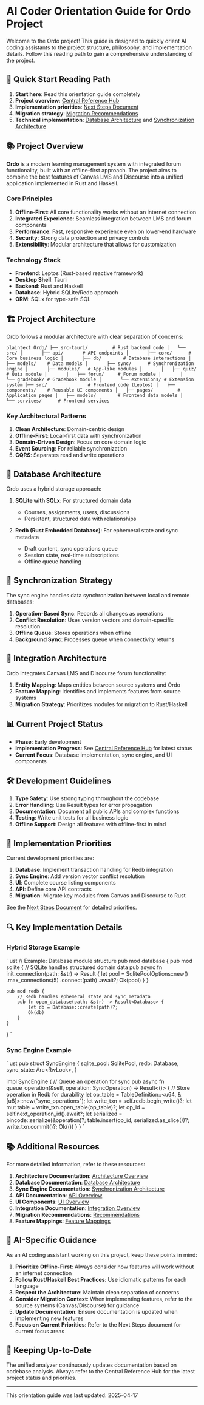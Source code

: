 # AI Coder Orientation Guide for Ordo Project

Welcome to the Ordo project! This guide is designed to quickly orient AI coding assistants to the project structure, philosophy, and implementation details. Follow this reading path to gain a comprehensive understanding of the project.

## 🚀 Quick Start Reading Path

1. **Start here**: Read this orientation guide completely
2. **Project overview**: [Central Reference Hub](central_reference_hub.md)
3. **Implementation priorities**: [Next Steps Document](integration-advisor/next_steps.md)
4. **Migration strategy**: [Migration Recommendations](integration-advisor/reports/recommendations.md)
5. **Technical implementation**: [Database Architecture](architecture/database.md) and [Synchronization Architecture](architecture/synchronization.md)

## 📚 Project Overview

**Ordo** is a modern learning management system with integrated forum functionality, built with an offline-first approach. The project aims to combine the best features of Canvas LMS and Discourse into a unified application implemented in Rust and Haskell.

### Core Principles

1. **Offline-First**: All core functionality works without an internet connection
2. **Integrated Experience**: Seamless integration between LMS and forum components
3. **Performance**: Fast, responsive experience even on lower-end hardware
4. **Security**: Strong data protection and privacy controls
5. **Extensibility**: Modular architecture that allows for customization

### Technology Stack

- **Frontend**: Leptos (Rust-based reactive framework)
- **Desktop Shell**: Tauri
- **Backend**: Rust and Haskell
- **Database**: Hybrid SQLite/Redb approach
- **ORM**: SQLx for type-safe SQL

## 🏗️ Project Architecture

Ordo follows a modular architecture with clear separation of concerns:

`plaintext
Ordo/
├── src-tauri/         # Rust backend code
│   └── src/
│       ├── api/       # API endpoints
│       ├── core/      # Core business logic
│       ├── db/        # Database interactions
│       ├── models/    # Data models
│       ├── sync/      # Synchronization engine
│       ├── modules/   # App-like modules
│       │   ├── quiz/      # Quiz module
│       │   ├── forum/     # Forum module
│       │   └── gradebook/ # Gradebook module
│       └── extensions/ # Extension system
├── src/               # Frontend code (Leptos)
│   ├── components/    # Reusable UI components
│   ├── pages/         # Application pages
│   ├── models/        # Frontend data models
│   └── services/      # Frontend services
`

### Key Architectural Patterns

1. **Clean Architecture**: Domain-centric design
2. **Offline-First**: Local-first data with synchronization
3. **Domain-Driven Design**: Focus on core domain logic
4. **Event Sourcing**: For reliable synchronization
5. **CQRS**: Separates read and write operations

## 💾 Database Architecture

Ordo uses a hybrid storage approach:

1. **SQLite with SQLx**: For structured domain data
   - Courses, assignments, users, discussions
   - Persistent, structured data with relationships

2. **Redb (Rust Embedded Database)**: For ephemeral state and sync metadata
   - Draft content, sync operations queue
   - Session state, real-time subscriptions
   - Offline queue handling

## 🔄 Synchronization Strategy

The sync engine handles data synchronization between local and remote databases:

1. **Operation-Based Sync**: Records all changes as operations
2. **Conflict Resolution**: Uses version vectors and domain-specific resolution
3. **Offline Queue**: Stores operations when offline
4. **Background Sync**: Processes queue when connectivity returns

## 🔗 Integration Architecture

Ordo integrates Canvas LMS and Discourse forum functionality:

1. **Entity Mapping**: Maps entities between source systems and Ordo
2. **Feature Mapping**: Identifies and implements features from source systems
3. **Migration Strategy**: Prioritizes modules for migration to Rust/Haskell

## 📊 Current Project Status

- **Phase**: Early development
- **Implementation Progress**: See [Central Reference Hub](central_reference_hub.md) for latest status
- **Current Focus**: Database implementation, sync engine, and UI components

## 🛠️ Development Guidelines

1. **Type Safety**: Use strong typing throughout the codebase
2. **Error Handling**: Use Result types for error propagation
3. **Documentation**: Document all public APIs and complex functions
4. **Testing**: Write unit tests for all business logic
5. **Offline Support**: Design all features with offline-first in mind

## 📝 Implementation Priorities

Current development priorities are:

1. **Database**: Implement transaction handling for Redb integration
2. **Sync Engine**: Add version vector conflict resolution
3. **UI**: Complete course listing components
4. **API**: Define core API contracts
5. **Migration**: Migrate key modules from Canvas and Discourse to Rust

See the [Next Steps Document](integration-advisor/next_steps.md) for detailed priorities.

## 🔍 Key Implementation Details

### Hybrid Storage Example

`ust
// Example: Database module structure
pub mod database {
    pub mod sqlite {
        // SQLite handles structured domain data
        pub async fn init_connection(path: &str) -> Result<SqlitePool> {
            let pool = SqlitePoolOptions::new()
                .max_connections(5)
                .connect(path)
                .await?;
            Ok(pool)
        }
    }

    pub mod redb {
        // Redb handles ephemeral state and sync metadata
        pub fn open_database(path: &str) -> Result<Database> {
            let db = Database::create(path)?;
            Ok(db)
        }
    }
}
`

### Sync Engine Example

`ust
pub struct SyncEngine {
    sqlite_pool: SqlitePool,
    redb: Database,
    sync_state: Arc<RwLock<SyncState>>,
}

impl SyncEngine {
    // Queue an operation for sync
    pub async fn queue_operation(&self, operation: SyncOperation) -> Result<()> {
        // Store operation in Redb for durability
        let op_table = TableDefinition::<u64, &[u8]>::new("sync_operations");
        let write_txn = self.redb.begin_write()?;
        let mut table = write_txn.open_table(op_table)?;
        let op_id = self.next_operation_id().await?;
        let serialized = bincode::serialize(&operation)?;
        table.insert(op_id, serialized.as_slice())?;
        write_txn.commit()?;
        Ok(())
    }
}
`

## 📚 Additional Resources

For more detailed information, refer to these resources:

1. **Architecture Documentation**: [Architecture Overview](architecture/overview.md)
2. **Database Documentation**: [Database Architecture](architecture/database.md)
3. **Sync Engine Documentation**: [Synchronization Architecture](architecture/synchronization.md)
4. **API Documentation**: [API Overview](api/overview.md)
5. **UI Components**: [UI Overview](ui/overview.md)
6. **Integration Documentation**: [Integration Overview](integration/overview.md)
7. **Migration Recommendations**: [Recommendations](integration-advisor/reports/recommendations.md)
8. **Feature Mappings**: [Feature Mappings](integration-advisor/reports/feature_mappings.md)

## 🤖 AI-Specific Guidance

As an AI coding assistant working on this project, keep these points in mind:

1. **Prioritize Offline-First**: Always consider how features will work without an internet connection
2. **Follow Rust/Haskell Best Practices**: Use idiomatic patterns for each language
3. **Respect the Architecture**: Maintain clean separation of concerns
4. **Consider Migration Context**: When implementing features, refer to the source systems (Canvas/Discourse) for guidance
5. **Update Documentation**: Ensure documentation is updated when implementing new features
6. **Focus on Current Priorities**: Refer to the Next Steps document for current focus areas

## 🔄 Keeping Up-to-Date

The unified analyzer continuously updates documentation based on codebase analysis. Always refer to the Central Reference Hub for the latest project status and priorities.

---

This orientation guide was last updated: 2025-04-17
